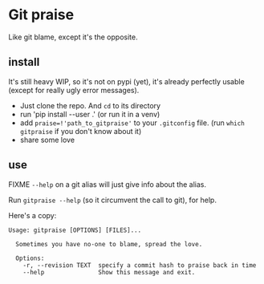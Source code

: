 # Git praise

Like git blame, except it's the opposite.

## install

It's still heavy WIP, so it's not on pypi (yet), it's already perfectly usable (except for really ugly error messages).

- Just clone the repo. And `cd` to its directory
- run 'pip install --user .' (or run it in a venv)
- add `praise=!'path_to_gitpraise'` to your `.gitconfig` file. (run `which gitpraise` if you don't know about it)
- share some love

## use

FIXME `--help` on a git alias will just give info about the alias. 

Run `gitpraise --help` (so it circumvent the call to git), for help.

Here's a copy:

```
Usage: gitpraise [OPTIONS] [FILES]...

  Sometimes you have no-one to blame, spread the love.

  Options:
    -r, --revision TEXT  specify a commit hash to praise back in time
    --help               Show this message and exit.
```
